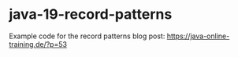 # java-19-record-patterns
Example code for the record patterns blog post: https://java-online-training.de/?p=53

